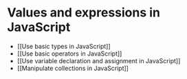 # Values and expressions in JavaScript

- [[Use basic types in JavaScript]]
- [[Use basic operators in JavaScript]]
- [[Use variable declaration and assignment in JavaScript]]
- [[Manipulate collections in JavaScript]]
